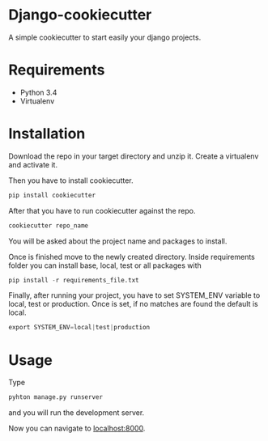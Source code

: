 # Django-cookiecutter
A simple cookiecutter to start easily your django projects.

# Requirements
+ Python 3.4
+ Virtualenv

# Installation
Download the repo in your target directory and unzip it. Create a virtualenv and activate it.

Then you have to install cookiecutter.

```python
pip install cookiecutter
```

After that you have to run cookiecutter against the repo.
```python
cookiecutter repo_name
```
You will be asked about the project name and packages to install.

Once is finished move to the newly created directory. Inside requirements folder you can install base, local, test or all packages with
```python
pip install -r requirements_file.txt
```

Finally, after running your project, you have to set SYSTEM_ENV variable to local, test or production. Once is set, if no matches are found the default is local.
```python
export SYSTEM_ENV=local|test|production
```
# Usage
Type
```python
pyhton manage.py runserver
```
 and you will run the development server.

Now you can navigate to [localhost:8000](http://localhost:8000).